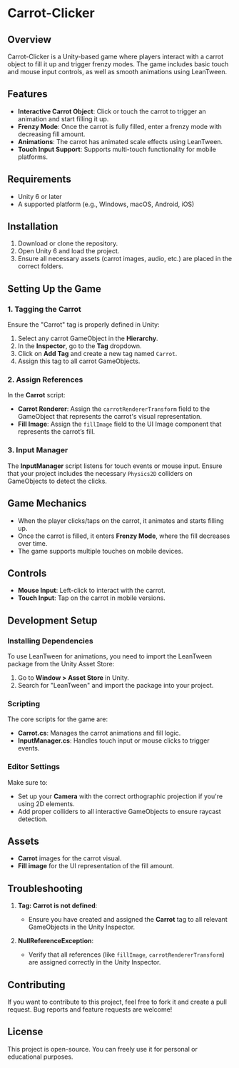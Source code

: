 # Carrot-Clicker

## Overview

Carrot-Clicker is a Unity-based game where players interact with a carrot object to fill it up and trigger frenzy modes. The game includes basic touch and mouse input controls, as well as smooth animations using LeanTween.

## Features

- **Interactive Carrot Object**: Click or touch the carrot to trigger an animation and start filling it up.
- **Frenzy Mode**: Once the carrot is fully filled, enter a frenzy mode with decreasing fill amount.
- **Animations**: The carrot has animated scale effects using LeanTween.
- **Touch Input Support**: Supports multi-touch functionality for mobile platforms.

## Requirements

- Unity 6 or later
- A supported platform (e.g., Windows, macOS, Android, iOS)

## Installation

1. Download or clone the repository.
2. Open Unity 6 and load the project.
3. Ensure all necessary assets (carrot images, audio, etc.) are placed in the correct folders.

## Setting Up the Game

### 1. Tagging the Carrot

Ensure the "Carrot" tag is properly defined in Unity:

1. Select any carrot GameObject in the **Hierarchy**.
2. In the **Inspector**, go to the **Tag** dropdown.
3. Click on **Add Tag** and create a new tag named `Carrot`.
4. Assign this tag to all carrot GameObjects.

### 2. Assign References

In the **Carrot** script:

- **Carrot Renderer**: Assign the `carrotRendererTransform` field to the GameObject that represents the carrot's visual representation.
- **Fill Image**: Assign the `fillImage` field to the UI Image component that represents the carrot’s fill.

### 3. Input Manager

The **InputManager** script listens for touch events or mouse input. Ensure that your project includes the necessary `Physics2D` colliders on GameObjects to detect the clicks.

## Game Mechanics

- When the player clicks/taps on the carrot, it animates and starts filling up.
- Once the carrot is filled, it enters **Frenzy Mode**, where the fill decreases over time.
- The game supports multiple touches on mobile devices.

## Controls

- **Mouse Input**: Left-click to interact with the carrot.
- **Touch Input**: Tap on the carrot in mobile versions.

## Development Setup

### Installing Dependencies

To use LeanTween for animations, you need to import the LeanTween package from the Unity Asset Store:

1. Go to **Window > Asset Store** in Unity.
2. Search for "LeanTween" and import the package into your project.

### Scripting

The core scripts for the game are:

- **Carrot.cs**: Manages the carrot animations and fill logic.
- **InputManager.cs**: Handles touch input or mouse clicks to trigger events.

### Editor Settings

Make sure to:

- Set up your **Camera** with the correct orthographic projection if you're using 2D elements.
- Add proper colliders to all interactive GameObjects to ensure raycast detection.

## Assets

- **Carrot** images for the carrot visual.
- **Fill image** for the UI representation of the fill amount.

## Troubleshooting

1. **Tag: Carrot is not defined**:
   - Ensure you have created and assigned the **Carrot** tag to all relevant GameObjects in the Unity Inspector.

2. **NullReferenceException**:
   - Verify that all references (like `fillImage`, `carrotRendererTransform`) are assigned correctly in the Unity Inspector.

## Contributing

If you want to contribute to this project, feel free to fork it and create a pull request. Bug reports and feature requests are welcome!

## License

This project is open-source. You can freely use it for personal or educational purposes.
